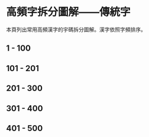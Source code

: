<script setup>
import Chaifen from '@/chaifen/Chaifen.vue'
import MultiChaifen from '@/chaifen/MultiChaifen.vue'
</script>

# 高頻字拆分圖解——傳統字

本頁列出常用高頻漢字的宇碼拆分圖解。漢字依照字頻排序。

## 1 - 100

<MultiChaifen chars="的不一我是人有了大國來生在子們中上他時小地出以學可自這會成家到為天心年然要得說過個著能下動發臺麼車那行經去好開現就作後多方如事公看也長面力起裡高用業你因而分市於道外沒無同法前水電民對兒日之文當教新意情" />

## 101 - 201

<MultiChaifen chars="所實工全定美理頭本明氣進樣都主間老想重體山物知手相回性果政只此代和活媽親化加影什身己灣機部常見其正世北女花合場海者表問立西還最感告度光點色種少風資她期利保友樂關品書金師產但觀平太名空變安聲路從爸口很真" />

## 201 - 300

<MultiChaifen chars="許些又母門孩展像目信今應特十東入話原內把病白星員提總愛畫走片眼比統由界受使朋通球別已覺廣計結接選打先才認候望神何處放做題向位收運三建數解流形量再兩清馬童式直傳難管院快造記必視設次引音報滿術命社月演交司" />

## 301 - 400

<MultiChaifen chars="住育聽商反幾邊父至舉醫系治給任轉導辦喜園土遠價科怎四非區歡完往二南容服近調字指象校林未程改求始帶失制精務更每紅陸笑輕吃節強單石古深房整專論等投考斯陽功遊推語念英研樹張創環型便興速義落達戰質示思濟營讀縣" />

## 401 - 500

<MultiChaifen chars="費客賽持華火青線格河熱識共故離決王呢腦連團步卻取布消男黃言類死包亞際士眾黨照且早飛及參究寫易備基景算半各角件府雖夫響爭細或軍叫足議苦食第香德技元史城紀它條境排與藝標該斷集器養企態切助夜準雨根聯終除權乎" />
